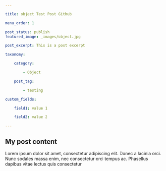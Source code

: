 ```yaml
---

title: object Test Post Github

menu_order: 1

post_status: publish
featured_image: _images/object.jpg

post_excerpt: This is a post excerpt

taxonomy:

    category:

        - Object

    post_tag:

        - testing

custom_fields:

    field1: value 1

    field2: value 2

---
```


## My post content

Lorem ipsum dolor sit amet, consectetur adipiscing elit. Donec a lacinia orci. Nunc sodales massa enim, nec consectetur orci tempus ac. Phasellus dapibus vitae lectus quis consectetur
